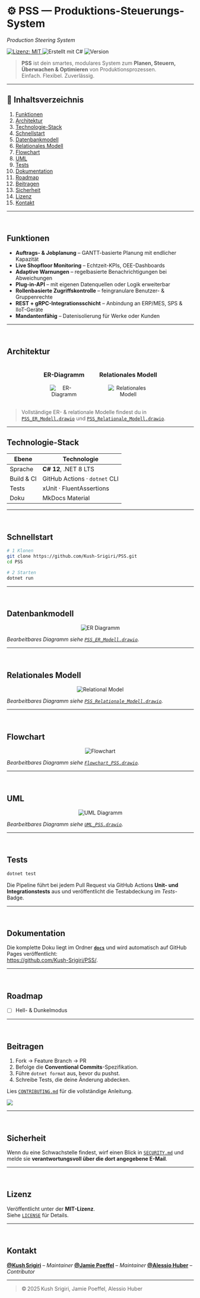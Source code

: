 # ⚙️ PSS — Produktions-Steuerungs-System  
*Production Steering System*

<p align="left">
  <a href="https://github.com/Kush-Srigiri/PSS/blob/main/LICENSE">
    <img alt="Lizenz: MIT" src="https://img.shields.io/badge/license-MIT-blue.svg">
  </a>
  <img alt="Erstellt mit C#" src="https://img.shields.io/badge/made%20with-C%23-239120?logo=c-sharp&logoColor=fff">
  <img alt="Version" src="https://img.shields.io/github/v/release/Kush-Srigiri/PSS?include_prereleases">
</p>

> **PSS** ist dein smartes, modulares System zum **Planen, Steuern, Überwachen & Optimieren** von Produktionsprozessen.  
> Einfach. Flexibel. Zuverlässig.

---

## 📑 Inhaltsverzeichnis
1. [Funktionen](#funktionen)
2. [Architektur](#architektur)
3. [Technologie-Stack](#technologie-stack)
4. [Schnellstart](#schnellstart)
5. [Datenbankmodell](#datenbankmodell)
6. [Relationales Modell](#relationales-modell)
7. [Flowchart](#flowchart)
8. [UML](#uml)
9. [Tests](#tests)
10. [Dokumentation](#dokumentation)
11. [Roadmap](#roadmap)
12. [Beitragen](#beitragen)
13. [Sicherheit](#sicherheit)
14. [Lizenz](#lizenz)
15. [Kontakt](#kontakt)

---
<br>

## Funktionen
- **Auftrags- & Jobplanung** – GANTT-basierte Planung mit endlicher Kapazität  
- **Live Shopfloor Monitoring** – Echtzeit-KPIs, OEE-Dashboards  
- **Adaptive Warnungen** – regelbasierte Benachrichtigungen bei Abweichungen  
- **Plug-in-API** – mit eigenen Datenquellen oder Logik erweiterbar  
- **Rollenbasierte Zugriffskontrolle** – feingranulare Benutzer- & Gruppenrechte  
- **REST + gRPC-Integrationsschicht** – Anbindung an ERP/MES, SPS & IIoT-Geräte  
- **Mandantenfähig** – Datenisolierung für Werke oder Kunden  

---
<br>

## Architektur 

<div style="display: flex; justify-content: center; gap: 40px;">
  <div style="text-align: center;">
    <h3>ER-Diagramm</h3>
    <img src="https://raw.githubusercontent.com/Kush-Srigiri/PSS/main/PSS_ER_Modell.png" alt="ER-Diagramm" style="max-width: 70%; height: auto;">
  </div>
  <div style="text-align: center;">
    <h3>Relationales Modell</h3>
    <img src="https://raw.githubusercontent.com/Kush-Srigiri/PSS/main/PSS_Relationale_Modell.png" alt="Relationales Modell" style="max-width: 70%; height: auto;">
  </div>
</div>

<br>

> Vollständige ER- & relationale Modelle findest du in  
> [`PSS_ER_Modell.drawio`](./PSS_ER_Modell.drawio) und [`PSS_Relationale_Modell.drawio`](./PSS_Relationale_Modell.drawio).
---

## Technologie-Stack
| Ebene  | Technologie |
|--------|-------------|
| Sprache | **C# 12**, .NET 8 LTS |
| Build & CI | GitHub Actions · `dotnet` CLI |
| Tests | xUnit · FluentAssertions |
| Doku | MkDocs Material |

---
<br>

## Schnellstart 
```bash
# 1 Klonen
git clone https://github.com/Kush-Srigiri/PSS.git
cd PSS

# 2 Starten
dotnet run
```


---
<br>


## Datenbankmodell

<p align="center">
  <img src="https://raw.githubusercontent.com/Kush-Srigiri/PSS/main/PSS_ER_Modell.png" alt="ER Diagramm">
</p>


*Bearbeitbares Diagramm siehe [`PSS_ER_Modell.drawio`](./PSS_ER_Modell.drawio).*

---
<br>

## Relationales Modell

<p align="center">
  <img src="https://raw.githubusercontent.com/Kush-Srigiri/PSS/main/PSS_Relationale_Modell.png" alt="Relational Model">
</p>


*Bearbeitbares Diagramm siehe [`PSS_Relationale_Modell.drawio`](./PSS_Relationale_Modell.drawio).*

---
<br>

## Flowchart

<p align="center">
  <img src="https://raw.githubusercontent.com/Kush-Srigiri/PSS/main/Flowchart_PSS.png" alt="Flowchart">
</p>


*Bearbeitbares Diagramm siehe [`Flowchart_PSS.drawio`](./Flowchart_PSS.drawio).*

---
<br>

## UML

<p align="center">
  <img src="https://raw.githubusercontent.com/Kush-Srigiri/PSS/main/UML_PSS.png" alt="UML Diagramm">
</p>


*Bearbeitbares Diagramm siehe [`UML_PSS.drawio`](./UML_PSS.drawio).*

---
<br>

## Tests 
```bash
dotnet test
```
Die Pipeline führt bei jedem Pull Request via GitHub Actions **Unit- und Integrationstests** aus und veröffentlicht die Testabdeckung im *Tests*-Badge.

---
<br>

## Dokumentation
Die komplette Doku liegt im Ordner **[`docs`](./docs)** und wird automatisch auf GitHub Pages veröffentlicht: <br>
<https://github.com/Kush-Srigiri/PSS/>.

---
<br>

## Roadmap
- [ ] Hell- & Dunkelmodus  

---
<br>

## Beitragen
1. Fork → Feature Branch → PR  
2. Befolge die **Conventional Commits**-Spezifikation.  
3. Führe `dotnet format` aus, bevor du pushst.  
4. Schreibe Tests, die deine Änderung abdecken.

Lies [`CONTRIBUTING.md`](CONTRIBUTING.md) für die vollständige Anleitung.

<a href="https://github.com/kush-srigiri/pss/graphs/contributors">
  <img src="https://contrib.rocks/image?&columns=25&max=10000&&repo=kush-srigiri/pss" />
</a>

---
<br>

## Sicherheit
Wenn du eine Schwachstelle findest, wirf einen Blick in [`SECURITY.md`](SECURITY.md) und melde sie **verantwortungsvoll über die dort angegebene E-Mail**. 

---
<br>

## Lizenz
Veröffentlicht unter der **MIT-Lizenz**.  
Siehe [`LICENSE`](LICENSE) für Details.

---
<br>

## Kontakt
[**@Kush Srigiri**](https://github.com/Kush-Srigiri) – *Maintainer* 
[**@Jamie Poeffel**](https://github.com/Jamie-Poeffel) – *Maintainer* 
[**@Alessio Huber**](https://github.com/Alessio-Huber) – *Contributor* 

---

> © 2025 Kush Srigiri, Jamie Poeffel, Alessio Huber



